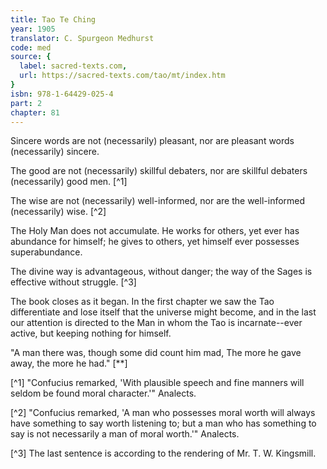 ```yaml
---
title: Tao Te Ching
year: 1905
translator: C. Spurgeon Medhurst
code: med
source: {
  label: sacred-texts.com,
  url: https://sacred-texts.com/tao/mt/index.htm
}
isbn: 978-1-64429-025-4
part: 2
chapter: 81
---
```

Sincere words are not (necessarily) pleasant, nor are pleasant words (necessarily) sincere.

The good are not (necessarily) skillful debaters, nor are skillful debaters (necessarily) good men. [^1]

The wise are not (necessarily) well-informed, nor are the well-informed (necessarily) wise. [^2]

The Holy Man does not accumulate. He works for others, yet ever has abundance for himself; he gives to others, yet himself ever possesses superabundance.

The divine way is advantageous, without danger; the way of the Sages is effective without struggle. [^3]

The book closes as it began. In the first chapter we saw the Tao differentiate and lose itself that the universe might become, and in the last our attention is directed to the Man in whom the Tao is incarnate--ever active, but keeping nothing for himself.

"A man there was, though some did count him mad,
The more he gave away, the more he had." [**]



[^1] "Confucius remarked, 'With plausible speech and fine manners will seldom be found moral character.'" Analects.

[^2] "Confucius remarked, 'A man who possesses moral worth will always have something to say worth listening to; but a man who has something to say is not necessarily a man of moral worth.'" Analects.

[^3] The last sentence is according to the rendering of Mr. T. W. Kingsmill.